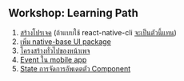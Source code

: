 
## Workshop: Learning Path

1. [สร้างโปรเจค](/p1-start-project.md) (ถ้าแบบใช้ react-native-cli [จะเป็นตัวนี้แทน](/p1-1-start-with-react-native.md))
2. [เพิ่ม native-base UI package](/p2-add-nativebase-ui.md)
3. [โครงสร้างทั่วไปของหน้าเพจ](/p3-anatomy.md)
4. [Event ใน mobile app](/p4-event.md)
5. [State การจัดการอัพเดตตัว Component](/p5-state.md)

